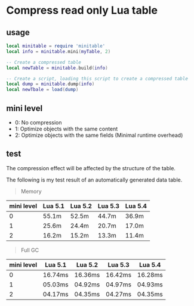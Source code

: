 # Compress read only Lua table

## usage
```lua
local minitable = require 'minitable'
local info = minitable.mini(myTable, 2)

-- Create a compressed table
local newTable = minitable.build(info)

-- Create a script, loading this script to create a compressed table
local dump = minitable.dump(info)
local newTbale = load(dump)
```

## mini level
* 0: No compression
* 1: Optimize objects with the same content
* 2: Optimize objects with the same fields (Minimal runtime overhead)

## test

The compression effect will be affected by the structure of the table.

The following is my test result of an automatically generated data table.

> Memory

| mini level | Lua 5.1 | Lua 5.2 | Lua 5.3 | Lua 5.4 |
| ---------- | ------- | ------- | ------- | ------- |
| 0          |  55.1m  |  52.5m  |  44.7m  |  36.9m  |
| 1          |  25.6m  |  24.4m  |  20.7m  |  17.0m  |
| 2          |  16.2m  |  15.2m  |  13.3m  |  11.4m  |

> Full GC

| mini level | Lua 5.1 | Lua 5.2 | Lua 5.3 | Lua 5.4 |
| ---------- | ------- | ------- | ------- | ------- |
| 0          | 16.74ms | 16.36ms | 16.42ms | 16.28ms |
| 1          | 05.03ms | 04.92ms | 04.97ms | 04.93ms |
| 2          | 04.17ms | 04.35ms | 04.27ms | 04.35ms |
